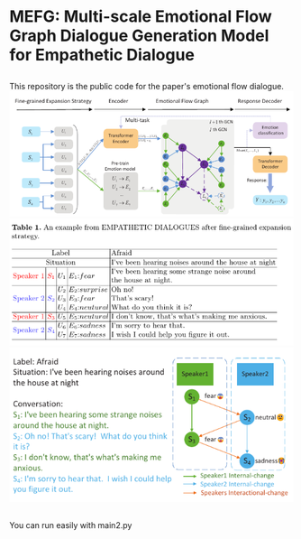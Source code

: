 # MEFG: Multi-scale Emotional Flow Graph Dialogue Generation Model for Empathetic Dialogue

## 
This repository is the public code for the paper's emotional flow dialogue.
![img_1.png](img_1.png) 
![img_2.png](img_2.png)
![img.png](img.png)

## 
You can run easily with main2.py